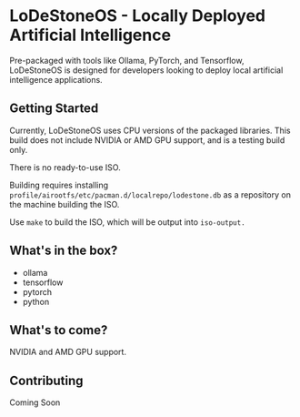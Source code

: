 # LoDeStoneOS - Locally Deployed Artificial Intelligence
 Pre-packaged with tools like Ollama, PyTorch, and Tensorflow, LoDeStoneOS is designed for developers looking to deploy local artificial intelligence applications.

## Getting Started
Currently, LoDeStoneOS uses CPU versions of the packaged libraries. This build does not include NVIDIA or AMD GPU support, and is a testing build only.

There is no ready-to-use ISO.

Building requires installing `profile/airootfs/etc/pacman.d/localrepo/lodestone.db` as a repository on the machine building the ISO.

Use `make` to build the ISO, which will be output into `iso-output.`

## What's in the box?
- ollama
- tensorflow
- pytorch
- python

## What's to come?
NVIDIA and AMD GPU support.

## Contributing
Coming Soon
